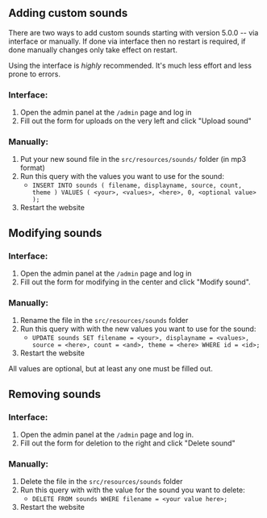 ## Adding custom sounds

There are two ways to add custom sounds starting with version 5.0.0 -- via interface or manually.
If done via interface then no restart is required, if done manually changes only take effect on restart.

Using the interface is _highly_ recommended. It's much less effort and less prone to errors.

### Interface:
1) Open the admin panel at the `/admin` page and log in
2) Fill out the form for uploads on the very left and click "Upload sound"

### Manually:
1) Put your new sound file in the `src/resources/sounds/` folder (in mp3 format)
2) Run this query with the values you want to use for the sound:
	- `INSERT INTO sounds ( filename, displayname, source, count, theme ) VALUES ( <your>, <values>, <here>, 0, <optional value> );`
3) Restart the website

## Modifying sounds

### Interface:
1) Open the admin panel at the `/admin` page and log in
2) Fill out the form for modifying in the center and click "Modify sound".

### Manually:
1) Rename the file in the `src/resources/sounds` folder
2) Run this query with with the new values you want to use for the sound:
	- `UPDATE sounds SET filename = <your>, displayname = <values>, source = <here>, count = <and>, theme = <here> WHERE id = <id>;`
3) Restart the website

All values are optional, but at least any one must be filled out.

## Removing sounds

### Interface:
1) Open the admin panel at the `/admin` page and log in.
2) Fill out the form for deletion to the right and click "Delete sound"

### Manually:
1) Delete the file in the `src/resources/sounds` folder
2) Run this query with with the value for the sound you want to delete:
	- `DELETE FROM sounds WHERE filename = <your value here>;`
3) Restart the website